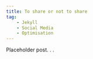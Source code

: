 ```yaml
---
title: To share or not to share
tag:
    - Jekyll
    - Social Media
    - Optimisation
---
```


Placeholder post. . .
